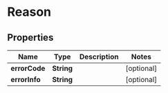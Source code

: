 

# Reason


## Properties

| Name | Type | Description | Notes |
|------------ | ------------- | ------------- | -------------|
|**errorCode** | **String** |  |  [optional] |
|**errorInfo** | **String** |  |  [optional] |



